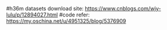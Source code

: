 #h36m datasets download site:
    https://www.cnblogs.com/wjy-lulu/p/12894027.html
#code refer:
    https://my.oschina.net/u/4951325/blog/5376909
